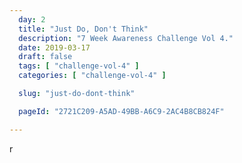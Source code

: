```yaml
---
  day: 2
  title: "Just Do, Don't Think"
  description: "7 Week Awareness Challenge Vol 4."
  date: 2019-03-17
  draft: false
  tags: [ "challenge-vol-4" ]
  categories: [ "challenge-vol-4" ]

  slug: "just-do-dont-think"

  pageId: "2721C209-A5AD-49BB-A6C9-2AC4B8CB824F"

---
```


r